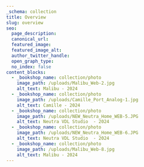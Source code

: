 ```yaml
---
_schema: collection
title: Overview
slug: overview
seo:
  page_description:
  canonical_url:
  featured_image:
  featured_image_alt:
  author_twitter_handle:
  open_graph_type:
  no_index: false
content_blocks:
  - _bookshop_name: collection/photo
    image_path: /uploads/Malibu_Web-2.jpg
    alt_text: Malibu - 2024
  - _bookshop_name: collection/photo
    image_path: /uploads/Camille_Port_Analog-1.jpg
    alt_text: Camille - 2024
  - _bookshop_name: collection/photo
    image_path: /uploads/NEW_Neutra_Home_WEB-5.JPG
    alt_text: Neutra VDL Studio  - 2024
  - _bookshop_name: collection/photo
    image_path: /uploads/NEW_Neutra_Home_WEB-6.JPG
    alt_text: Neutra VDL Studio  - 2024
  - _bookshop_name: collection/photo
    image_path: /uploads/Malibu_Web-8.jpg
    alt_text: Malibu - 2024
---
```

